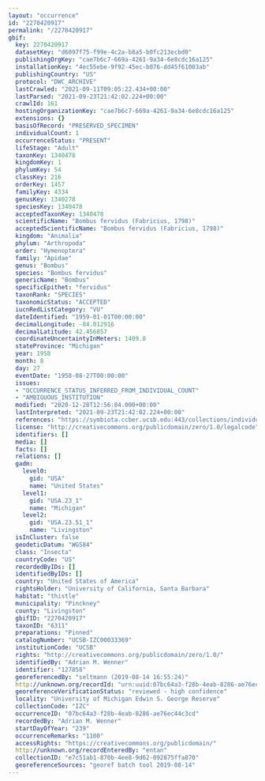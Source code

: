 ```yaml
---
layout: "occurrence"
id: "2270420917"
permalink: "/2270420917"
gbif:
  key: 2270420917
  datasetKey: "d6097f75-f99e-4c2a-b8a5-b0fc213ecbd0"
  publishingOrgKey: "cae7b6c7-669a-4261-9a34-6e8cdc16a125"
  installationKey: "4ec55ebe-9f92-45ec-b076-dd45f61003ab"
  publishingCountry: "US"
  protocol: "DWC_ARCHIVE"
  lastCrawled: "2021-09-11T09:05:22.434+00:00"
  lastParsed: "2021-09-23T21:42:02.224+00:00"
  crawlId: 161
  hostingOrganizationKey: "cae7b6c7-669a-4261-9a34-6e8cdc16a125"
  extensions: {}
  basisOfRecord: "PRESERVED_SPECIMEN"
  individualCount: 1
  occurrenceStatus: "PRESENT"
  lifeStage: "Adult"
  taxonKey: 1340478
  kingdomKey: 1
  phylumKey: 54
  classKey: 216
  orderKey: 1457
  familyKey: 4334
  genusKey: 1340278
  speciesKey: 1340478
  acceptedTaxonKey: 1340478
  scientificName: "Bombus fervidus (Fabricius, 1798)"
  acceptedScientificName: "Bombus fervidus (Fabricius, 1798)"
  kingdom: "Animalia"
  phylum: "Arthropoda"
  order: "Hymenoptera"
  family: "Apidae"
  genus: "Bombus"
  species: "Bombus fervidus"
  genericName: "Bombus"
  specificEpithet: "fervidus"
  taxonRank: "SPECIES"
  taxonomicStatus: "ACCEPTED"
  iucnRedListCategory: "VU"
  dateIdentified: "1959-01-01T00:00:00"
  decimalLongitude: -84.012916
  decimalLatitude: 42.456857
  coordinateUncertaintyInMeters: 1409.0
  stateProvince: "Michigan"
  year: 1958
  month: 8
  day: 27
  eventDate: "1958-08-27T00:00:00"
  issues:
  - "OCCURRENCE_STATUS_INFERRED_FROM_INDIVIDUAL_COUNT"
  - "AMBIGUOUS_INSTITUTION"
  modified: "2020-12-28T12:56:04.000+00:00"
  lastInterpreted: "2021-09-23T21:42:02.224+00:00"
  references: "https://symbiota.ccber.ucsb.edu:443/collections/individual/index.php?occid=127858"
  license: "http://creativecommons.org/publicdomain/zero/1.0/legalcode"
  identifiers: []
  media: []
  facts: []
  relations: []
  gadm:
    level0:
      gid: "USA"
      name: "United States"
    level1:
      gid: "USA.23_1"
      name: "Michigan"
    level2:
      gid: "USA.23.51_1"
      name: "Livingston"
  isInCluster: false
  geodeticDatum: "WGS84"
  class: "Insecta"
  countryCode: "US"
  recordedByIDs: []
  identifiedByIDs: []
  country: "United States of America"
  rightsHolder: "University of California, Santa Barbara"
  habitat: "thistle"
  municipality: "Pinckney"
  county: "Livingston"
  gbifID: "2270420917"
  taxonID: "6311"
  preparations: "Pinned"
  catalogNumber: "UCSB-IZC00033369"
  institutionCode: "UCSB"
  rights: "http://creativecommons.org/publicdomain/zero/1.0/"
  identifiedBy: "Adrian M. Wenner"
  identifier: "127858"
  georeferencedBy: "seltmann (2019-08-14 16:55:24)"
  http://unknown.org/recordId: "urn:uuid:07bc64a3-f28b-4eab-8286-ae76ec44c3cd"
  georeferenceVerificationStatus: "reviewed - high confidence"
  locality: "University of Michigan Edwin S. George Reserve"
  collectionCode: "IZC"
  occurrenceID: "07bc64a3-f28b-4eab-8286-ae76ec44c3cd"
  recordedBy: "Adrian M. Wenner"
  startDayOfYear: "239"
  occurrenceRemarks: "1100"
  accessRights: "https://creativecommons.org/publicdomain/"
  http://unknown.org/recordEnteredBy: "entan"
  collectionID: "e7c51ab1-870b-4ee8-9d62-092875ffa870"
  georeferenceSources: "georef batch tool 2019-08-14"
---
```

